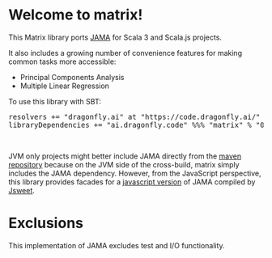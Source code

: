 # Welcome to matrix!

This Matrix library ports <a href="https://math.nist.gov/javanumerics/jama/">JAMA</a> for Scala 3 and Scala.js projects.

It also includes a growing number of convenience features for making common tasks more accessible:
  - Principal Components Analysis
  - Multiple Linear Regression

To use this library with SBT:

<pre>
resolvers += "dragonfly.ai" at "https://code.dragonfly.ai/"
libraryDependencies += "ai.dragonfly.code" %%% "matrix" % "0.3301"
</pre><br />

JVM only projects might better include JAMA directly from the <a href="https://mvnrepository.com/artifact/gov.nist.math/jama/1.0.3">maven repository</a> because on the JVM side of the cross-build, matrix simply includes the JAMA dependency.  However, from the JavaScript perspective, this library provides facades for a <a href="https://github.com/dragonfly-ai/JamaJS/blob/master/README.md">javascript version</a> of JAMA compiled by <a href="http://www.jsweet.org">Jsweet</a>.

# Exclusions

This implementation of JAMA excludes test and I/O functionality.
